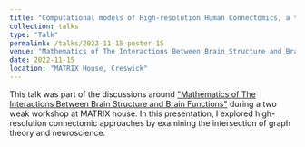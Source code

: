 ```yaml
---
title: "Computational models of High-resolution Human Connectomics, a tale of two disciplines"
collection: talks
type: "Talk"
permalink: /talks/2022-11-15-poster-15
venue: "Mathematics of The Interactions Between Brain Structure and Brain Functions"
date: 2022-11-15
location: "MATRIX House, Creswick"
---
```


This talk was part of the discussions around ["Mathematics of The Interactions Between Brain Structure and Brain Functions"](https://www.matrix-inst.org.au/events/mathematics-of-the-interactions-between-brain-structure-and-brain-functions/) during a two weak workshop at MATRIX house. In this presentation, I explored high-resolution connectomic approaches by examining the intersection of graph theory and neuroscience.


